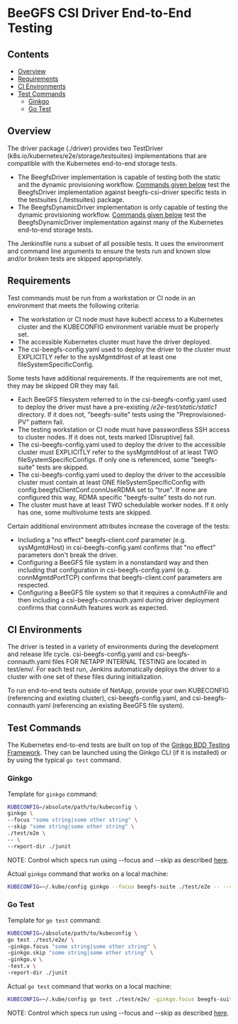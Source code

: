 # BeeGFS CSI Driver End-to-End Testing

## Contents
* [Overview](#overview)
* [Requirements](#requirements)
* [CI Environments](#ci-environments)
* [Test Commands](#test-commands)
  * [Ginkgo](#ginkgo)
  * [Go Test](#go-test)

## Overview

The driver package (./driver) provides two TestDriver
(k8s.io/kubernetes/e2e/storage/testsuites) implementations that are compatible
with the Kubernetes end-to-end storage tests.

* The BeegfsDriver implementation is capable of testing both the static and 
  the dynamic provisioning workflow. [Commands given below](#test-commands) 
  test the BeegfsDriver implementation against beegfs-csi-driver specific tests 
  in the testsuites (./testsuites) package. 
* The BeegfsDynamicDriver implementation is only capable of testing the dynamic
  provisioning workflow. [Commands given below](#test-commands) test the 
  BeegfsDynamicDriver implementation against many of the Kubernetes end-to-end 
  storage tests.

The Jenkinsfile runs a subset of all possible tests. It uses the environment 
and command line arguments to ensure the tests run and known slow and/or 
broken tests are skipped appropriately.

## Requirements

Test commands must be run from a workstation or CI node in an environment 
that meets the following criteria:

* The workstation or CI node must have kubectl access to a Kubernetes cluster
  and the KUBECONFIG environment variable must be properly set.
* The accessible Kubernetes cluster must have the driver deployed.
* The csi-beegfs-config.yaml used to deploy the driver to the cluster must 
  EXPLICITLY refer to the sysMgmtdHost of at least one fileSystemSpecificConfig.

Some tests have additional requirements. If the requirements are not met, they 
may be skipped OR they may fail.

* Each BeeGFS filesystem referred to in the csi-beegfs-config.yaml used to 
  deploy the driver must have a pre-existing */e2e-test/static/static1* 
  directory. If it does not, "beegfs-suite" tests using the "Preprovisioned-PV" 
  pattern fail.
* The testing workstation or CI node must have passwordless SSH access to 
  cluster nodes. If it does not, tests marked \[Disruptive\] fail.
* The csi-beegfs-config.yaml used to deploy the driver to the accessible cluster
  must EXPLICITLY refer to the sysMgmtdHost of at least TWO 
  fileSystemSpecificConfigs. If only one is referenced, some "beegfs-suite" 
  tests are skipped.
* The csi-beegfs-config.yaml used to deploy the driver to the accessible cluster
  must contain at least ONE fileSystemSpecificConfig with 
  config.beegfsClientConf.connUseRDMA set to "true". If none are configured 
  this way, RDMA specific "beegfs-suite" tests do not run.
* The cluster must have at least TWO schedulable worker nodes. If it only has 
  one, some multivolume tests are skipped.
  
Certain additional environment attributes increase the coverage of the tests:

* Including a "no effect" beegfs-client.conf parameter (e.g. sysMgmtdHost) in 
  csi-beegfs-config.yaml confirms that "no effect" parameters don't break the 
  driver.
* Configuring a BeeGFS file system in a nonstandard way and then including that 
  configuration in csi-beegfs-config.yaml (e.g. connMgmtdPortTCP) confirms that 
  beegfs-client.conf parameters are respected.
* Configuring a BeeGFS file system so that it requires a connAuthFile and then 
  including a csi-beegfs-connauth.yaml during driver deployment confirms that 
  connAuth features work as expected.

## CI Environments

The driver is tested in a variety of environments during the development and 
release life cycle. csi-beegfs-config.yaml and csi-beegfs-connauth.yaml files 
FOR NETAPP INTERNAL TESTING are located in test/env/<beegfs-version>. For each 
test run, Jenkins automatically deploys the driver to a cluster with one set of 
these files during initialization.

To run end-to-end tests outside of NetApp, provide your own KUBECONFIG 
(referencing and existing cluster), csi-beegfs-config.yaml, and 
csi-beegfs-connauth.yaml (referencing an existing BeeGFS file system).
  
## Test Commands

The Kubernetes end-to-end tests are built on top of the 
[Ginkgo BDD Testing Framework](https://onsi.github.io/ginkgo/). They can be 
launched using the Ginkgo CLI (if it is installed) or by using the typical 
`go test` command.

### Ginkgo

Template for `ginkgo` command:

```bash
KUBECONFIG=/absolute/path/to/kubeconfig \
ginkgo \
--focus "some string|some other string" \
--skip "some string|some other string" \
./test/e2e \
-- \
--report-dir ./junit
```

NOTE: Control which specs run using --focus and --skip as described 
[here](https://onsi.github.io/ginkgo/).

Actual `ginkgo` command that works on a local machine:

```bash
KUBECONFIG=~/.kube/config ginkgo --focus beegfs-suite ./test/e2e -- --report-dir ./junit
```

### Go Test

Template for `go test` command:

```bash
KUBECONFIG=/absolute/path/to/kubeconfig \
go test ./test/e2e/ \
-ginkgo.focus "some string|some other string" \
-ginkgo.skip "some string|some other string" \
-ginkgo.v \ 
-test.v \
-report-dir ./junit
```

Actual `go test` command that works on a local machine:

```bash
KUBECONFIG=~/.kube/config go test ./test/e2e/ -ginkgo.focus beegfs-suite -ginkgo.v -test.v -report-dir ./junit
```

NOTE: Control which specs run using --focus and --skip as described
[here](https://onsi.github.io/ginkgo/).